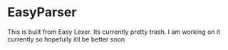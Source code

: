 # EasyParser

This is built from Easy Lexer. Its currently pretty trash. I am working on it currently so hopefully itll be better soon
